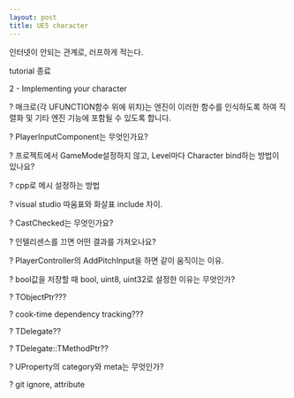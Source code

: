 ```yaml
---
layout: post
title: UE5 character
---
```


인터넷이 안되는 관계로, 러프하게 적는다.

tutorial 종료

2 - Implementing your character

? 매크로(각 UFUNCTION함수 위에 위치)는 엔진이 이러한 함수를 인식하도록 하여 직렬화 및 기타 엔진 기능에 포함될 수 있도록 합니다.

? PlayerInputComponent는 무엇인가요?

? 프로젝트에서 GameMode설정하지 않고, Level마다 Character bind하는 방법이 있나요?

? cpp로 메시 설정하는 방법

? visual studio 따움표와 화살표 include 차이.

? CastChecked는 무엇인가요?

? 인텔리센스를 끄면 어떤 결과를 가져오나요?

? PlayerController의 AddPitchInput을 하면 같이 움직이는 이유.

? bool값을 저장할 때 bool, uint8, uint32로 설정한 이유는 무엇인가?

? TObjectPtr???

? cook-time dependency tracking???

? TDelegate??

? TDelegate::TMethodPtr??

? UProperty의 category와 meta는 무엇인가?

? git ignore, attribute